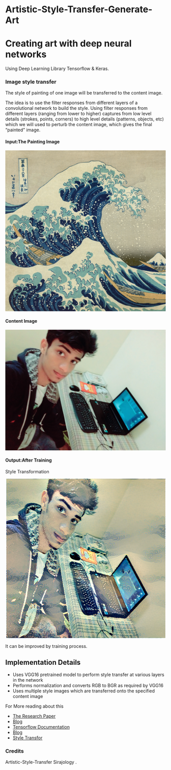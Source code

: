 # Artistic-Style-Transfer-Generate-Art

<h1>Creating art with deep neural networks</h1>

Using Deep Learning Library Tensorflow & Keras.

<h3>Image style transfer</h3>


 The style of painting of one image will be transferred to the content image.

The idea is to use the filter responses from different layers of a convolutional network to build the style. Using filter responses from different layers (ranging from lower to higher) captures from low level details (strokes, points, corners) to high level details (patterns, objects, etc) which we will used to perturb the content image, which gives the final “painted” image.

<h4>Input:The Painting Image</h4>

<img src="images/styles/wave.jpg">

<h4>Content Image</h4>
<img src="images/prabhat.jpg">

<h4>Output:After Training </h4>

Style Transformation

<img src="Capture.PNG">

It can be improved by training process.

## Implementation Details

* Uses VGG16 pretrained model to perform style transfer at various layers in the network
* Performs normalization and converts RGB to BGR as required by VGG16
* Uses multiple style images which are transferred onto the specified content image




For More reading about this

<ul>
<li><a href="https://arxiv.org/abs/1508.06576">The Research Paper</a></li>
<li><a href="https://blog.paperspace.com/art-with-neural-networks/">Blog</a></li>
<li><a href="https://www.tensorflow.org/api_guides/python/reading_data">Tensorflow Documentation</a></li>
<li><a href="http://kawahara.ca/deep-dreams-and-a-neural-algorithm-of-artistic-style-slides-and-explanations/">Blog</a></li>
<li><a href="http://www.chioka.in/tensorflow-implementation-neural-algorithm-of-artistic-style/">Style Transfor</a></li>
</ul>

### Credits

Artistic-Style-Transfer Sirajology .

